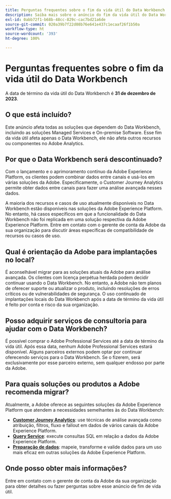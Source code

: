 ```yaml
---
title: Perguntas frequentes sobre o fim da vida útil do Data Workbench
description: Saiba mais sobre o anúncio do fim da vida útil do Data Workbench.
exl-id: 0abb72f1-b68b-48cc-829c-cac7bd21a6de
source-git-commit: 020a39b7f22d08b76e641e437c1ecaaf26f1b50a
workflow-type: ht
source-wordcount: '393'
ht-degree: 100%

---
```


# Perguntas frequentes sobre o fim da vida útil do Data Workbench

A data de término da vida útil do Data Workbench é **31 de dezembro de 2023**.

## O que está incluído?

Este anúncio afeta todas as soluções que dependem do Data Workbench, incluindo as soluções Managed Services e On-premise Software. Esse fim da vida útil afeta apenas o Data Workbench, ele não afeta outros recursos ou componentes no Adobe Analytics.

## Por que o Data Workbench será descontinuado?

Com o lançamento e o aprimoramento contínuo da Adobe Experience Platform, os clientes podem combinar dados entre canais e usá-los em várias soluções da Adobe. Especificamente, o Customer Journey Analytics permite obter dados entre canais para fazer uma análise avançada nesses dados.

A maioria dos recursos e casos de uso atualmente disponíveis no Data Workbench estão disponíveis nas soluções da Adobe Experience Platform. No entanto, há casos específicos em que a funcionalidade do Data Workbench não foi replicada em uma solução respectiva da Adobe Experience Platform. Entre em contato com o gerente de conta da Adobe da sua organização para discutir áreas específicas de compatibilidade de recursos ou casos de uso.

## Qual é orientação da Adobe para implantações no local?

É aconselhável migrar para as soluções atuais da Adobe para análise avançada. Os clientes com licença perpétua herdada podem decidir continuar usando o Data Workbench. No entanto, a Adobe não tem planos de oferecer suporte ou atualizar o produto, incluindo resoluções de erros críticos ou de vulnerabilidades de segurança. O uso continuado de implantações locais do Data Workbench após a data de término da vida útil é feito por conta e risco da sua organização.

## Posso adquirir serviços de consultoria para ajudar com o Data Workbench?

É possível comprar o Adobe Professional Services até a data de término da vida útil. Após essa data, nenhum Adobe Professional Services estará disponível. Alguns parceiros externos podem optar por continuar oferecendo serviços para o Data Workbench. Se o fizerem, será exclusivamente por esse parceiro externo, sem qualquer endosso por parte da Adobe.

## Para quais soluções ou produtos a Adobe recomenda migrar?

Atualmente, a Adobe oferece as seguintes soluções da Adobe Experience Platform que atendem a necessidades semelhantes às do Data Workbench:

* [**Customer Journey Analytics**](https://experienceleague.adobe.com/docs/analytics-platform/using/cja-landing.html?lang=pt-BR): use técnicas de análise avançada como atribuição, filtros, fluxo e fallout em dados de vários canais da Adobe Experience Platform.
* [**Query Service**](https://experienceleague.adobe.com/docs/experience-platform/query/home.html?lang=pt-BR): execute consultas SQL em relação a dados da Adobe Experience Platform.
* [**Preparação de dados**](https://experienceleague.adobe.com/docs/experience-platform/data-prep/home.html?lang=pt-BR): mapeie, transforme e valide dados para um uso mais eficaz em outras soluções da Adobe Experience Platform.

## Onde posso obter mais informações?

Entre em contato com o gerente de conta da Adobe da sua organização para obter detalhes ou fazer perguntas sobre esse anúncio de fim de vida útil.
